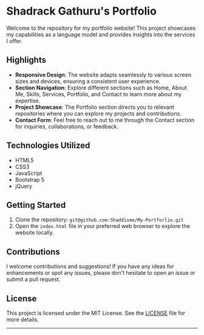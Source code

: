 # Shadrack Gathuru's Portfolio

Welcome to the repository for my portfolio website! This project showcases my capabilities as a language model and provides insights into the services I offer.

## Highlights

- **Responsive Design**: The website adapts seamlessly to various screen sizes and devices, ensuring a consistent user experience.
- **Section Navigation**: Explore different sections such as Home, About Me, Skills, Services, Portfolio, and Contact to learn more about my expertise.
- **Project Showcase**: The Portfolio section directs you to relevant repositories where you can explore my projects and contributions.
- **Contact Form**: Feel free to reach out to me through the Contact section for inquiries, collaborations, or feedback.

## Technologies Utilized

- HTML5
- CSS3
- JavaScript
- Bootstrap 5
- jQuery

## Getting Started

1. Clone the repository: `git@github.com:Shaddisme/My-Portforlio.git`
2. Open the `index.html` file in your preferred web browser to explore the website locally.

## Contributions

I welcome contributions and suggestions! If you have any ideas for enhancements or spot any issues, please don't hesitate to open an issue or submit a pull request.

## License

This project is licensed under the MIT License. See the [LICENSE](LICENSE) file for more details.

---
